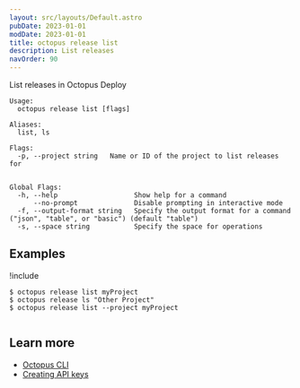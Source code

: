 ```yaml
---
layout: src/layouts/Default.astro
pubDate: 2023-01-01
modDate: 2023-01-01
title: octopus release list
description: List releases
navOrder: 90
---
```


List releases in Octopus Deploy


```
Usage:
  octopus release list [flags]

Aliases:
  list, ls

Flags:
  -p, --project string   Name or ID of the project to list releases for


Global Flags:
  -h, --help                   Show help for a command
      --no-prompt              Disable prompting in interactive mode
  -f, --output-format string   Specify the output format for a command ("json", "table", or "basic") (default "table")
  -s, --space string           Specify the space for operations

```

## Examples

!include <samples-instance>


```
$ octopus release list myProject
$ octopus release ls "Other Project"
$ octopus release list --project myProject


```

## Learn more

- [Octopus CLI](/docs/octopus-rest-api/cli)
- [Creating API keys](/docs/octopus-rest-api/how-to-create-an-api-key)